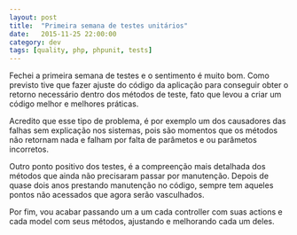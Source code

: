 ```yaml
---
layout: post
title:  "Primeira semana de testes unitários"
date:   2015-11-25 22:00:00
category: dev
tags: [quality, php, phpunit, tests]
---
```

Fechei a primeira semana de testes e o sentimento é muito bom. Como previsto tive que fazer ajuste do código da aplicação para conseguir obter o retorno necessário dentro dos métodos de teste, fato que levou a criar um código melhor e melhores práticas.

Acredito que esse tipo de problema, é por exemplo um dos causadores das falhas sem explicação nos sistemas, pois são momentos que os métodos não retornam nada e falham por  falta de parâmetos e ou parâmetos incorretos.

Outro ponto positivo dos testes, é a compreenção mais detalhada dos métodos que ainda não precisaram passar por manutenção. Depois de quase dois anos prestando manutenção no código, sempre tem aqueles pontos não acessados que agora serão vasculhados.

Por fim, vou acabar passando um a um cada controller com suas actions e cada model com seus métodos, ajustando e melhorando cada um deles.
